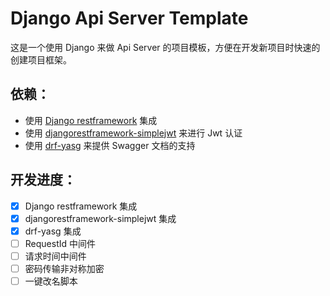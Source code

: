 # Django Api Server Template
这是一个使用 Django 来做 Api Server 的项目模板，方便在开发新项目时快速的创建项目框架。

## 依赖：
- 使用 [Django restframework](https://github.com/encode/django-rest-framework) 集成
- 使用 [djangorestframework-simplejwt](https://github.com/jazzband/djangorestframework-simplejwt) 来进行 Jwt 认证
- 使用 [drf-yasg](https://github.com/axnsan12/drf-yasg/) 来提供 Swagger 文档的支持

## 开发进度：
- [x] Django restframework 集成
- [x] djangorestframework-simplejwt 集成
- [x] drf-yasg 集成
- [ ] RequestId 中间件 
- [ ] 请求时间中间件
- [ ] 密码传输非对称加密
- [ ] 一键改名脚本
